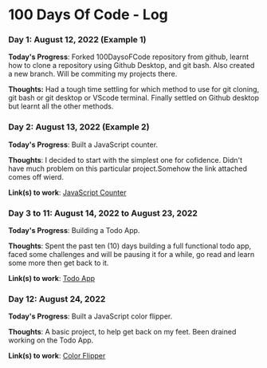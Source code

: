 # 100 Days Of Code - Log

### Day 1: August 12, 2022 (Example 1)


**Today's Progress**: Forked 100DaysoFCode repository from github, learnt how to clone a repository using Github Desktop, and git bash. Also created a new branch. Will be commiting my projects there.

**Thoughts:** Had a tough time settling for which method to use for git cloning, git bash or git desktop or VScode terminal. Finally settled on Github desktop but learnt all the other methods.


### Day 2: August 13, 2022 (Example 2)

**Today's Progress**: Built a JavaScript counter.

**Thoughts**: I decided to start with the simplest one for cofidence. Didn't have much problem on this particular project.Somehow the link attached comes off wierd.

**Link(s) to work**: [JavaScript Counter](https://javascript-counter-7pa25lbuc-abdultawab.vercel.app)


### Day 3 to 11: August 14, 2022 to August 23, 2022

**Today's Progress**: Building a Todo App.

**Thoughts**: Spent the past ten (10) days building a full functional todo app, faced some challenges and will be pausing it for a while, go read and learn some more then get back to it.

**Link(s) to work**: [Todo App](https://todo-m2p0zs5j2-abdultawab.vercel.app)

### Day 12: August 24, 2022

**Today's Progress**: Built a JavaScript color flipper.

**Thoughts**: A basic project, to help get back on my feet. Been drained working on the Todo App.

**Link(s) to work**: [Color Flipper](https://color-flipper-nm9mvl9ws-abdultawab.vercel.app)


